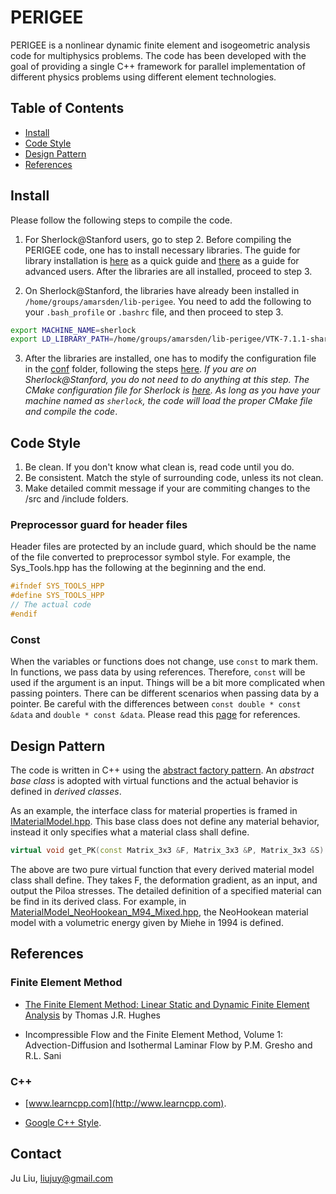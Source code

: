# PERIGEE
PERIGEE is a nonlinear dynamic finite element and isogeometric analysis code for multiphysics problems. The code has been developed with the goal of providing a single C++ framework for parallel implementation of different physics problems using different element technologies.

## Table of Contents

- [Install](#Install)
- [Code Style](#Code-Style)
- [Design Pattern](#Design-Pattern)
- [References](#References)

## Install
Please follow the following steps to compile the code.

1. For Sherlock@Stanford users, go to step 2. Before compiling the PERIGEE code, one has to install necessary libraries. The guide for library installation is [here](docs/install_external_libs.md) as a quick guide and [there](docs/install-advanced.md) as a guide for advanced users. After the libraries are all installed, proceed to step 3.

2. On Sherlock@Stanford, the libraries have already been installed in `/home/groups/amarsden/lib-perigee`. You need to add the following to your `.bash_profile` or `.bashrc` file, and then proceed to step 3.
```sh
export MACHINE_NAME=sherlock
export LD_LIBRARY_PATH=/home/groups/amarsden/lib-perigee/VTK-7.1.1-shared/lib:$LD_LIBRARY_PATH
```
 
3. After the libraries are installed, one has to modify the configuration file in the [conf](conf) folder, following the steps [here](docs/configure_perigee_guide.md). *If you are on Sherlock@Stanford, you do not need to do anything at this step. The CMake configuration file for Sherlock is [here](conf/stanford_sherlock.cmake). As long as you have your machine named as `sherlock`, the code will load the proper CMake file and compile the code*.

## Code Style
1. Be clean. If you don't know what clean is, read code until you do.
2. Be consistent. Match the style of surrounding code, unless its not clean.
3. Make detailed commit message if your are commiting changes to the /src and /include folders.

### Preprocessor guard for header files
Header files are protected by an include guard, which should be the name of the file converted to preprocessor symbol style. For example, the Sys_Tools.hpp has the following at the beginning and the end.
```cpp
#ifndef SYS_TOOLS_HPP
#define SYS_TOOLS_HPP
// The actual code
#endif
```

### Const
When the variables or functions does not change, use `const` to mark them. In functions, we pass data by using references. Therefore, `const` will be used if the argument is an input. Things will be a bit more complicated when passing pointers. There can be different scenarios when passing data by a pointer. Be careful with the differences between `const double * const &data` and `double * const &data`. Please read this [page](https://isocpp.org/wiki/faq/const-correctness) for references.


## Design Pattern
The code is written in C++ using the [abstract factory pattern](https://en.wikipedia.org/wiki/Factory_method_pattern). An *abstract base class* is adopted with virtual functions and the actual behavior is defined in *derived classes*. 

As an example, the interface class for material properties is framed in [IMaterialModel.hpp](include/IMaterialModel.hpp). This base class does not define any material behavior, instead it only specifies what a material class shall define.
```cpp
virtual void get_PK(const Matrix_3x3 &F, Matrix_3x3 &P, Matrix_3x3 &S) = 0;
```
The above are two pure virtual function that every derived material model class shall define. They takes F, the deformation gradient, as an input, and output the Piloa stresses. The detailed definition of a specified material can be find in its derived class. For example, in [MaterialModel_NeoHookean_M94_Mixed.hpp](include/MaterialModel_NeoHookean_M94_Mixed.hpp), the NeoHookean material model with a volumetric energy given by Miehe in 1994 is defined. 

## References
### Finite Element Method
* [The Finite Element Method: Linear Static and Dynamic Finite Element Analysis](https://www.amazon.com/Finite-Element-Method-Mechanical-Engineering/dp/0486411818/ref=sr_1_2?keywords=the+finite+element+method&qid=1566093145&s=books&sr=1-2) by Thomas J.R. Hughes

* Incompressible Flow and the Finite Element Method, Volume 1: Advection-Diffusion and Isothermal Laminar Flow by P.M. Gresho and R.L. Sani

### C++
* [www.learncpp.com](http://www.learncpp.com).

* [Google C++ Style](https://google.github.io/styleguide/cppguide.html).

## Contact
Ju Liu, liujuy@gmail.com
